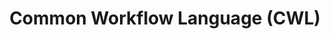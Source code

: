 ---
git: https://github.com/common-workflow-language
logohandle: commonwl
sort: commonwl
title: Common Workflow Language (CWL)
website: https://www.commonwl.org/
youtube: https://youtube.com/c/CommonWLorgStandard
---